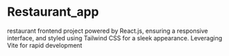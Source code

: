 # Restaurant_app
restaurant frontend project powered by React.js, ensuring a responsive interface, and styled using Tailwind CSS for a sleek appearance. Leveraging Vite for rapid development
